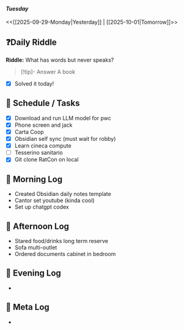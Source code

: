 #### *Tuesday*
<<[[2025-09-29-Monday|Yesterday]] | [[2025-10-01|Tomorrow]]>>
## ❓Daily Riddle
**Riddle:** What has words but never speaks?
> [!tip]- Answer
> A book

- [x] Solved it today!
## 📅 Schedule / Tasks
- [x] Download and run LLM model for pwc
- [x] Phone screen and jack
- [x] Carta Coop
- [x] Obsidian self sync (must wait for robby)
- [x] Learn cineca compute
- [ ] Tesserino sanitario
- [x] Git clone RatCon on local

## 🐓 Morning Log
- Created Obsidian daily notes template
- Cantor set youtube (kinda cool)
- Set up chatgpt codex

## 🌿 Afternoon Log
- Stared food/drinks long term reserve
- Sofa multi-outlet
- Ordered documents cabinet in bedroom

## 🌙 Evening Log
- 

## 🧠 Meta Log
- 